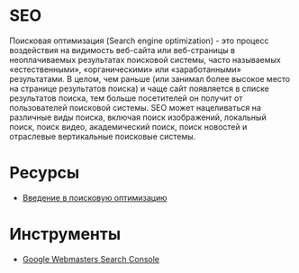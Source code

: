 # SEO

Поисковая оптимизация (Search engine optimization) - это процесс воздействия на видимость веб-сайта или веб-страницы в неоплачиваемых результатах поисковой системы, часто называемых «естественными», «органическими» или «заработанными» результатами. В целом, чем раньше (или занимал более высокое место на странице результатов поиска) и чаще сайт появляется в списке результатов поиска, тем больше посетителей он получит от пользователей поисковой системы. SEO может нацеливаться на различные виды поиска, включая поиск изображений, локальный поиск, поиск видео, академический поиск, поиск новостей и отраслевые вертикальные поисковые системы.

# Ресурсы

- [Введение в поисковую оптимизацию](https://developers.google.com/search/docs/beginner/seo-starter-guide)

# Инструменты

- [Google Webmasters Search Console](https://www.google.com/webmasters/)
